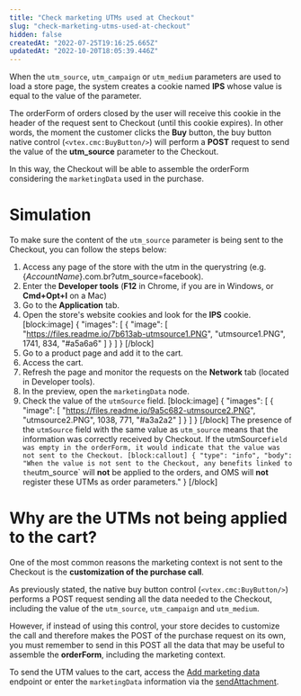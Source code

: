 ```yaml
---
title: "Check marketing UTMs used at Checkout"
slug: "check-marketing-utms-used-at-checkout"
hidden: false
createdAt: "2022-07-25T19:16:25.665Z"
updatedAt: "2022-10-20T18:05:39.446Z"
---
```

When the `utm_source`, `utm_campaign` or `utm_medium` parameters are used to load a store page, the system creates a cookie named **IPS** whose value is equal to the value of the parameter.

The orderForm of orders closed by the user will receive this cookie in the header of the request sent to Checkout (until this cookie expires). In other words, the moment the customer clicks the **Buy** button, the buy button native control (`<vtex.cmc:BuyButton/>`) will perform a **POST** request to send the value of the **utm_source** parameter to the Checkout.

In this way, the Checkout will be able to assemble the orderForm considering the `marketingData` used in the purchase.

# Simulation

To make sure the content of the `utm_source` parameter is being sent to the Checkout, you can follow the steps below:

1. Access any page of the store with the utm in the querystring (e.g. {*AccountName*}.com.br?utm_source=facebook).
2. Enter the **Developer tools** (**F12** in Chrome, if you are in Windows, or **Cmd+Opt+I** on a Mac)
3. Go to the **Application** tab.
4. Open the store's website cookies and look for the **IPS** cookie.
[block:image]
{
  "images": [
    {
      "image": [
        "https://files.readme.io/7b613ab-utmsource1.PNG",
        "utmsource1.PNG",
        1741,
        834,
        "#a5a6a6"
      ]
    }
  ]
}
[/block]
5. Go to a product page and add it to the cart.
6. Access the cart.
7. Refresh the page and monitor the requests on the **Network** tab (located in Developer tools).
8. In the preview, open the `marketingData` node.
9. Check the value of the `utmSource` field.
[block:image]
{
  "images": [
    {
      "image": [
        "https://files.readme.io/9a5c682-utmsource2.PNG",
        "utmsource2.PNG",
        1038,
        771,
        "#a3a2a2"
      ]
    }
  ]
}
[/block]
The presence of the `utmSource` field with the same value as `utm_source` means that the information was correctly received by Checkout. If the utmSource` field was empty in the orderForm, it would indicate that the value was not sent to the Checkout.
[block:callout]
{
  "type": "info",
  "body": "When the value is not sent to the Checkout, any benefits linked to the `utm_source` will **not** be applied to the orders, and OMS will **not** register these UTMs as order parameters."
}
[/block]

# Why are the UTMs not being applied to the cart?

One of the most common reasons the marketing context is not sent to the Checkout is the **customization of the purchase call**.

As previously stated, the native buy button control (`<vtex.cmc:BuyButton/>`) performs a POST request sending all the data needed to the Checkout, including the value of the `utm_source`, `utm_campaign` and `utm_medium`.

However, if instead of using this control, your store decides to customize the call and therefore makes the POST of the purchase request on its own, you must remember to send in this POST all the data that may be useful to assemble the **orderForm**, including the marketing context.

To send the UTM values ​​to the cart, access the [Add marketing data](https://developers.vtex.com/vtex-rest-api/reference/addmarketingdata) endpoint or enter the `marketingData` information via the [sendAttachment](https://developers.vtex.com/vtex-rest-api/docs/vtexjs-for-checkout#sendattachmentattachmentid-attachment-expectedorderformsections).
